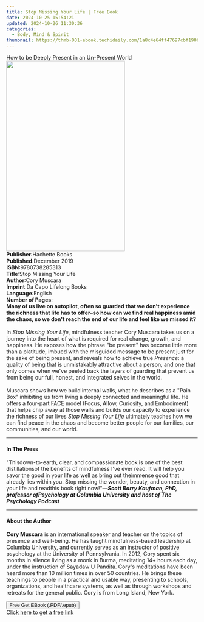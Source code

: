 ```yaml
---
title: Stop Missing Your Life | Free Book
date: 2024-10-25 15:54:21
updated: 2024-10-26 11:30:36
categories:
  - Body, Mind & Spirit
thumbnail: https://thmb-001-ebook.techidaily.com/1a8c4e64ff47697cbf190b2939d7d294a3d58ec6208fd5f688f1a0727465cecd.jpg
---
```

<main id="book-container">
  <div class="flex flex-col">
    <div class="book-brief flex-1 py-6 px-4 sm:p-6 md:py-10 md:px-8">
      <!-- brief-->
      <div class="book-brief-main">
        How to be Deeply Present in an Un-Present World
      </div>
    </div>
    <div
      class="book-meta-info flex-1 grid gap-4 col-start-1 col-end-3 row-start-1 sm:mb-6 sm:grid-cols-4 lg:gap-6 lg:col-start-2 lg:row-end-6 lg:row-span-6 lg:mb-0"
    >
      <div
        class="book-meta-info-left place-content-center mt-4 p-4 text-sm leading-6 col-start-2 col-span-2 dark:text-slate-400"
      >
        <img
          class="w-full h-500 object-cover rounded-lg sm:h-255 sm:col-span-2 lg:col-span-full"
          src="https://img-001-ebook.techidaily.com/e1518c6942cc6c79f092d6674762610dc0729b191c984e54efca531bbbc52bad.jpg"
          alt=""
          width="312"
          height="500"
        />
      </div>
      <div
        class="book-meta-info-right mt-2 col-start-1 row-start-2 col-span-3 self-center"
      >
        <!-- meta data  -->
        <div class="flex flex-col px-4 md:px-8">
          <div class="flex-1">
            <strong>Publisher</strong>:<span class="px-2">Hachette Books</span>
          </div>
          <div class="flex-1">
            <strong>Published</strong>:<span class="px-2">December 2019</span>
          </div>
          <div class="flex-1">
            <strong>ISBN</strong>:<span class="px-2">9780738285313</span>
          </div>
          <div class="flex-1">
            <strong>Title</strong>:<span class="px-2"
              >Stop Missing Your Life</span
            >
          </div>
          <div class="flex-1">
            <strong>Author</strong>:<span class="px-2">Cory Muscara</span>
          </div>
          <div class="flex-1">
            <strong>Imprint</strong>:<span class="px-2"
              >Da Capo Lifelong Books</span
            >
          </div>
          <div class="flex-1">
            <strong>Language</strong>:<span class="px-2">English</span>
          </div>
          <div class="flex-1">
            <strong>Number of Pages</strong>:<span class="px-2"></span>
          </div>
        </div>
      </div>
    </div>
    <div class="book-description flex-1 py-6 px-4 sm:p-6 md:py-10 md:px-8">
      <div class="book-description-main">
        <div accordion-content="" id="description">
          <b
            >Many of us live on autopilot, often so guarded that we don't
            experience the richness that life has to offer–so how can we find
            real happiness amid the chaos, so we don't reach the end of our life
            and feel like we missed it?</b
          ><br /><br />In <i>Stop Missing Your Life</i>, mindfulness teacher
          Cory Muscara takes us on a journey into the heart of what is required
          for real change, growth, and happiness. He exposes how the phrase "be
          present" has become little more than a platitude, imbued with the
          misguided message to be present just for the sake of being present,
          and reveals how to achieve true <i>Presence</i>: a quality of being
          that is unmistakably attractive about a person, and one that only
          comes when we've peeled back the layers of guarding that prevent us
          from being our full, honest, and integrated selves in the world.<br /><br />Muscara
          shows how we build internal walls, what he describes as a "Pain Box"
          inhibiting us from living a deeply connected and meaningful life. He
          offers a four-part FACE model (Focus, Allow, Curiosity, and
          Embodiment) that helps chip away at those walls and builds our
          capacity to experience the richness of our lives <i>Stop </i
          ><i>Missing Your Life</i> ultimately teaches how we can find peace in
          the chaos and become better people for our families, our communities,
          and our world.
        </div>
        <div class="accordion-fader"></div>
      </div>
    </div>
    <div class="book-excerpts flex-1 py-6 px-4 sm:p-6 md:py-10 md:px-8">
      <!-- excerpts-->
      <div class="book-excerpts-main">
        <hr />
        <h4 class="placeholder placeholder-heading">
          <span>In The Press</span>
        </h4>
        <p>
          "Thisdown-to-earth, clear, and compassionate book is one of the best
          distillationsof the benefits of mindfulness I've ever read. It will
          help you savor the good in your life as well as bring out theimmense
          good that already lies within you. Stop missing the wonder, beauty,
          and connection in your life and readthis book right now!"—<i
            ><b
              >Scott Barry Kaufman, PhD, professor ofPsychology at Columbia
              University and host of The Psychology Podcast</b
            ></i
          >
        </p>
      </div>
    </div>
    <div class="book-about-author flex-1 py-6 px-4 sm:p-6 md:py-10 md:px-8">
      <!-- about author-->
      <div class="book-main-author-main">
        <hr />
        <h4 class="placeholder placeholder-heading">
          <span>About the Author</span>
        </h4>
        <p>
          <b>Cory Muscara</b> is an international speaker and teacher on the
          topics of presence and well-being. He has taught mindfulness-based
          leadership at Columbia University, and currently serves as an
          instructor of positive psychology at the University of Pennsylvania.
          In 2012, Cory spent six months in silence living as a monk in Burma,
          meditating 14+ hours each day, under the instruction of Sayadaw U
          Pandita. Cory's meditations have been heard more than 10 million times
          in over 50 countries. He brings these teachings to people in a
          practical and usable way, presenting to schools, organizations, and
          healthcare systems, as well as through workshops and retreats for the
          general public. Cory is from Long Island, New York.
        </p>
      </div>
    </div>
    <div class="book-free-get flex-1 py-6 px-4 sm:p-6 md:py-10 md:px-8">
      <button
        id="btn-free-get"
        class="bg-blue-500 hover:bg-blue-700 text-white font-bold py-2 px-4 rounded"
      >
        Free Get EBook (.PDF/.epub)
      </button>
      <div id="countdown-display" class="px-2 text-lg mt-2"></div>
      <a
        id="free-link"
        class="hidden bg-blue-500 hover:bg-blue-700 text-white font-bold py-2 px-4 rounded"
        href="https://www.ebooks.com/en-us/book/209659105/stop-missing-your-life/cory-muscara/"
        target="_blank"
        >Click here to get a free link</a
      >
    </div>
    <script>
      let countdownTime = 0;
      let countdownInterval = null;
      document
        .getElementById('btn-free-get')
        .addEventListener('click', startCountdown);
      function startCountdown() {
        countdownTime = new Date().getTime() + 60000 * 3;
        countdownInterval = setInterval(updateCountdown, 1000);
        document.getElementById('btn-free-get').disabled = true;
        document
          .getElementById('btn-free-get')
          .classList.add('bg-gray-500', 'cursor-not-allowed');
      }
      function updateCountdown() {
        let currentTime = new Date().getTime();
        let timeLeft = countdownTime - currentTime;
        let secondsLeft = Math.floor(timeLeft / 1000);
        document.getElementById('countdown-display').innerHTML =
          `Remaining time: ${secondsLeft} seconds.`;
        if (secondsLeft <= 0) {
          clearInterval(countdownInterval);
          document.getElementById('btn-free-get').classList.add('hidden');
          document.getElementById('free-link').classList.remove('hidden');
          document.getElementById('countdown-display').innerHTML = '';
        }
      }
    </script>
  </div>
</main>
